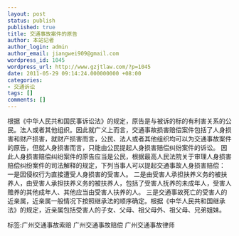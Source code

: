 ```yaml
---
layout: post
status: publish
published: true
title: 交通事故案件的原告
author: 本站记者
author_login: admin
author_email: jiangwei909@gmail.com
wordpress_id: 1045
wordpress_url: http://www.gzjtlaw.com/?p=1045
date: 2011-05-29 09:14:24.000000000 +08:00
categories:
- 交通诉讼
tags: []
comments: []
---
```

根据《中华人民共和国民事诉讼法》的规定，原告是与被诉的标的有利害关系的公民。法人或者其他组织。因此就广义上而言，交通事故损害赔偿案件包括了人身损害和财产损害，就财产损害而言，公民、法人或者其他组织均可以为交通事故案件的原告，但就人身损害而言，只能由公民提起人身损害赔偿纠纷案件的诉讼。 因此人身损害赔偿纠纷案件的原告应当是公民，根据最高人民法院关于审理人身损害赔偿纠纷案件的司法解释的规定，下列当事人可以提起交通事故人身损害赔偿： 一是因侵权行为直接遭受人身损害的受害人。 二是由受害人承担扶养义务的被扶养人，由受害人承担扶养义务的被扶养人，包括了受害人抚养的未成年人，受害人赡养的其他成年人、其他应当由受害人扶养的人。 三是交通事故死亡的受害人的近亲属，近亲属一般情况下按照继承法的顺序确定。根据《中华人民共和国继承法》的规定，近亲属包括受害人的子女、父母、祖父母外、祖父母、兄弟姐妹。 标签:广州交通事故索赔 广州交通事故赔偿 广州交通事故律师
